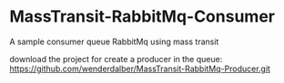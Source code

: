 # MassTransit-RabbitMq-Consumer
A sample consumer queue RabbitMq using mass transit

download the project for create a producer in the queue: https://github.com/wenderdalber/MassTransit-RabbitMq-Producer.git
